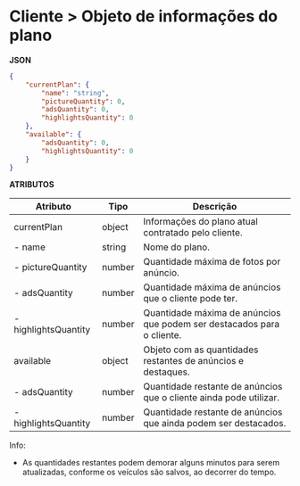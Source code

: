 # Cliente > Objeto de informações do plano
**JSON**

```json
{
    "currentPlan": {
        "name": "string",
        "pictureQuantity": 0,
        "adsQuantity": 0,
        "highlightsQuantity": 0
    },
    "available": {
        "adsQuantity": 0,
        "highlightsQuantity": 0
    }
}
```

**ATRIBUTOS**

| Atributo | Tipo | Descrição |
| --- | --- | --- |
| currentPlan | object | Informações do plano atual contratado pelo cliente. |
| - name | string | Nome do plano. |
| - pictureQuantity | number | Quantidade máxima de fotos por anúncio. |
| - adsQuantity | number | Quantidade máxima de anúncios que o cliente pode ter. |
| - highlightsQuantity | number | Quantidade máxima de anúncios que podem ser destacados para o cliente. |
| available | object | Objeto com as quantidades restantes de anúncios e destaques. |
| - adsQuantity | number | Quantidade restante de anúncios que o cliente ainda pode utilizar. |
| - highlightsQuantity | number | Quantidade restante de anúncios que ainda podem ser destacados. |

Info:

- As quantidades restantes podem demorar alguns minutos para serem atualizadas, conforme os veículos são salvos, ao decorrer do tempo.